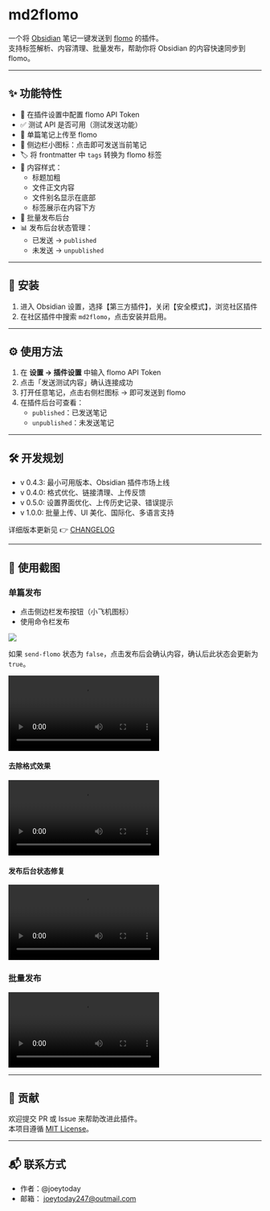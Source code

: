
# md2flomo

一个将 [Obsidian](https://obsidian.md/) 笔记一键发送到 [flomo](https://flomoapp.com/) 的插件。  
支持标签解析、内容清理、批量发布，帮助你将 Obsidian 的内容快速同步到 flomo。

---

## ✨ 功能特性

- 🔑 在插件设置中配置 flomo API Token  
- ✅ 测试 API 是否可用（测试发送功能）  
- 📝 单篇笔记上传至 flomo  
- 📌 侧边栏小图标：点击即可发送当前笔记  
- 🏷️ 将 frontmatter 中 `tags` 转换为 flomo 标签  
- 📂 内容样式：  
	- 标题加粗  
	- 文件正文内容 
	- 文件别名显示在底部
	- 标签展示在内容下方  
- 🎈 批量发布后台
- 📊 发布后台状态管理：  
	 - 已发送 → `published`  
	- 未发送 → `unpublished`  

---

## 🚀 安装

1. 进入 Obsidian 设置，选择【第三方插件】，关闭【安全模式】，浏览社区插件
2. 在社区插件中搜索 `md2flomo`，点击安装并启用。

---

## ⚙️ 使用方法

1. 在 **设置 → 插件设置** 中输入 flomo API Token  
2. 点击「发送测试内容」确认连接成功  
3. 打开任意笔记，点击右侧栏图标 → 即可发送到 flomo  
4. 在插件后台可查看：  
	- `published`：已发送笔记  
	- `unpublished`：未发送笔记  

---

## 🛠️ 开发规划

- v 0.4.3: 最小可用版本、Obsidian 插件市场上线  
- v 0.4.0: 格式优化、链接清理、上传反馈  
- v 0.5.0: 设置界面优化、上传历史记录、错误提示  
- v 1.0.0: 批量上传、UI 美化、国际化、多语言支持

详细版本更新见 👉 [CHANGELOG](./CHNANGELOG.md)

---

## 📸 使用截图

### 单篇发布
- 点击侧边栏发布按钮（小飞机图标）
- 使用命令栏发布

![](https://joey-md-asset.oss-cn-hangzhou.aliyuncs.com/img/202508311619272.png)

如果 `send-flomo` 状态为 `false`，点击发布后会确认内容，确认后此状态会更新为 `true`。

![](./assets/md2flomo-sendstatus.mp4)

#### 去除格式效果

![](./assets/md2flomo-sendcard-clean.mp4)

#### 发布后台状态修复

![](./assets/md2flomo-pub-status.mp4)

### 批量发布

![](./assets/md2flomo-sendnotes.mp4)


---

## 🤝 贡献

欢迎提交 PR 或 Issue 来帮助改进此插件。  
本项目遵循 [MIT License](./LICENSE)。  

---

## 📬 联系方式

- 作者：@joeytoday 
- 邮箱： joeytoday247@outmail.com 
